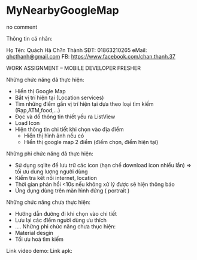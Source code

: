 # MyNearbyGoogleMap
no comment

Thông tin cá nhân:

Họ Tên: Quách Hà Ch?n Thành
SÐT: 01863210265
eMail: qhcthanh@gmail.com
FB: https://www.facebook.com/chan.thanh.37

WORK ASSIGNMENT –   MOBILE DEVELOPER FRESHER

Những chức năng đã thực hiện:
  - Hiển thị Google Map
  - Bắt vị trí hiện tại (Location services)
  - Tìm những điểm gần vị trí hiện tại dựa theo loại tìm kiếm (Rạp,ATM,food,...)
  - Đọc và đổ thông tin thiết yếu ra ListView
  - Load Icon
  - Hiện thông tin chi tiết khi chọn vào địa điểm
    - Hiển thị hình ảnh nếu có
    - Hiển thị google map 2 điểm (điểm chọn, điểm hiện tại)

Những phi chức năng đã thực hiện:
  - Sử dụng sqlite để lưu trữ các icon (hạn chế download icon nhiều lần) => tối ưu dung lượng người dùng
  - Kiểm tra kết nối internet, location
  - Thời gian phản hồi <10s nếu không xử lý được sẽ hiện thông báo
  - Ứng dụng dùng trên màn hình đứng ( portrait )
  
Những chức năng chưa thực hiện:
  - Hướng dẫn đường đi khi chọn vào chi tiết
  - Lưu lại các điểm người dùng ưu thích
  - ....
Những phi chức năng chưa thục hiện:
  - Material desgin
  - Tối ưu hoá tìm kiếm

Link video demo: 
Link apk: 
